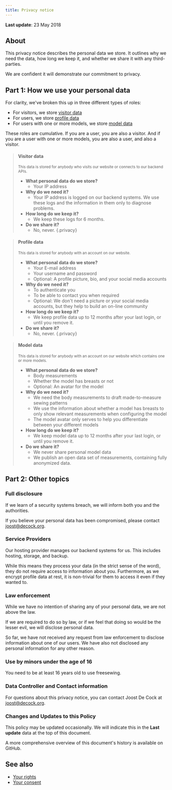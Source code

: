 ```yaml
---
title: Privacy notice
---
```


**Last update**: 23 May 2018

## About

This privacy notice describes the personal data we store.
It outlines why we need the data, how long we keep it, and whether we share it with any third-parties.

We are confident it will demonstrate our commitment to privacy. 

## Part 1: How we use your personal data

For clarity, we've broken this up in three different types of roles:

 - For visitors, we store [visitor data](#visitor-data)
 - For users, we store [profile data](#profile-data)
 - For users with one or more models, we store [model data](#model-data)

These roles are cumulative. If you are a user, you are also a visitor.
And if you are a user with one or more models, you are also a user, and also a visitor.

> #### Visitor data
> <small>This data is stored for anybody who visits our website or connects to our backend APIs.</small>
> 
>  - **What personal data do we store?**
>    - Your IP address
>  - **Why do we need it?**
>    - Your IP address is logged on our backend systems. We use these logs and the information in them only to diagnose problems.
>  - **How long do we keep it?**
>    - We keep these logs for 6 months.
>  - **Do we share it?**
>    - No, never.
{.privacy}

> #### Profile data
>
> <small>This data is stored for anybody with an account on our website.</small>
> 
>  - **What personal data do we store?**
>    - Your E-mail address
>    - Your username and password
>    - Optional: A profile picture, bio, and your social media accounts
>  - **Why do we need it?**
>    - To authenticate you
>    - To be able to contact you when required
>    - Optional: We don't need a picture or your social media accounts, but they help to build an on-line community
>  - **How long do we keep it?**
>    - We keep profile data up to 12 months after your last login, or until you remove it.
>  - **Do we share it?**
>    - No, never.
{.privacy}

> #### Model data
>
> <small>This data is stored for anybody with an account on our website which contains one or more models.</small>
> 
>  - **What personal data do we store?**
>    - Body measurements
>    - Whether the model has breasts or not
>    - Optional: An avatar for the model
>  - **Why do we need it?**
>    - We need the body measurements to draft made-to-measure sewing patterns
>    - We use the information about whether a model has breasts to only show relevant measurements when configuring the model
>    - The model avatar only serves to help you differentiate between your different models
>  - **How long do we keep it?**
>    - We keep model data up to 12 months after your last login, or until you remove it.
>  - **Do we share it?**
>    - We never share personal model data
>    - We publish an open data set of measurements, containing fully anonymized data.

## Part 2: Other topics

### Full disclosure

If we learn of a security systems breach, we will inform both you and the authorities.

If you believe your personal data has been compromised, please contact joost@decock.org.


### Service Providers

Our hosting provider manages our backend systems for us. This includes hosting, storage, and backup. 

While this means they process your data (in the strict sense of the word), they do not require access to information about you. 
Furthermore, as we encrypt profile data at rest, it is non-trivial for them to access it even if they wanted to.

### Law enforcement

While we have no intention of sharing any of your personal data, we are not above the law.

If we are required to do so by law, or if we feel that doing so would be the lesser evil, we will disclose personal data.

So far, we have not received any request from law enforcement to disclose information about one of our users.
We have also not disclosed any personal information for any other reason.

### Use by minors under the age of 16

You need to be at least 16 years old to use freesewing.

### Data Controller and Contact information

For questions about this privacy notice, you can contact Joost De Cock at joost@decock.org.

### Changes and Updates to this Policy

This policy may be updated occasionally. We will indicate this in the **Last update** data at the top of this document.

A more comprehensive overview of this document's history is available on GitHub.

## See also

 - [Your rights](/rights)
 - [Your consent](/account/consent)


